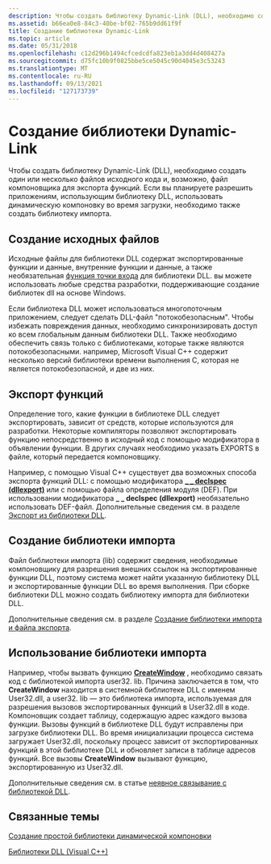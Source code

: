 ```yaml
---
description: Чтобы создать библиотеку Dynamic-Link (DLL), необходимо создать один или несколько файлов исходного кода и, возможно, файл компоновщика для экспорта функций.
ms.assetid: b66ea0e8-84c3-40be-bf02-765b9dd61f9f
title: Создание библиотеки Dynamic-Link
ms.topic: article
ms.date: 05/31/2018
ms.openlocfilehash: c12d296b1494cfcedcdfa823eb1a3dd4d408427a
ms.sourcegitcommit: d75fc10b9f0825bbe5ce5045c90d4045e3c53243
ms.translationtype: MT
ms.contentlocale: ru-RU
ms.lasthandoff: 09/13/2021
ms.locfileid: "127173739"
---
```

# <a name="dynamic-link-library-creation"></a>Создание библиотеки Dynamic-Link

Чтобы создать библиотеку Dynamic-Link (DLL), необходимо создать один или несколько файлов исходного кода и, возможно, файл компоновщика для экспорта функций. Если вы планируете разрешить приложениям, использующим библиотеку DLL, использовать динамическую компоновку во время загрузки, необходимо также создать библиотеку импорта.

## <a name="creating-source-files"></a>Создание исходных файлов

Исходные файлы для библиотеки DLL содержат экспортированные функции и данные, внутренние функции и данные, а также необязательная [функция точки входа](dynamic-link-library-entry-point-function.md) для библиотеки DLL. вы можете использовать любые средства разработки, поддерживающие создание библиотек dll на основе Windows.

Если библиотека DLL может использоваться многопоточным приложением, следует сделать DLL-файл "потокобезопасным". Чтобы избежать повреждения данных, необходимо синхронизировать доступ ко всем глобальным данным библиотеки DLL. Также необходимо обеспечить связь только с библиотеками, которые также являются потокобезопасными. например, Microsoft Visual C++ содержит несколько версий библиотеки времени выполнения C, которая не является потокобезопасной, и две из них.

## <a name="exporting-functions"></a>Экспорт функций

Определение того, какие функции в библиотеке DLL следует экспортировать, зависит от средств, которые используются для разработки. Некоторые компиляторы позволяют экспортировать функцию непосредственно в исходный код с помощью модификатора в объявлении функции. В других случаях необходимо указать EXPORTS в файле, который передается компоновщику.

Например, с помощью Visual C++ существует два возможных способа экспорта функций DLL: с помощью модификатора [**\_ \_ declspec (dllexport)**](https://msdn.microsoft.com/library/3y1sfaz2(v=VS.71).aspx) или с помощью файла определения модуля (DEF). При использовании модификатора **\_ \_ declspec (dllexport)** необязательно использовать DEF-файл. Дополнительные сведения см. в разделе [Экспорт из библиотеки DLL](/cpp/build/exporting-from-a-dll?view=vs-2019).

## <a name="creating-an-import-library"></a>Создание библиотеки импорта

Файл библиотеки импорта (lib) содержит сведения, необходимые компоновщику для разрешения внешних ссылок на экспортированные функции DLL, поэтому система может найти указанную библиотеку DLL и экспортированные функции DLL во время выполнения. При сборке библиотеки DLL можно создать библиотеку импорта для библиотеки DLL.

Дополнительные сведения см. в разделе [Создание библиотеки импорта и файла экспорта](/cpp/build/reference/building-an-import-library-and-export-file?view=vs-2019).

## <a name="using-an-import-library"></a>Использование библиотеки импорта

Например, чтобы вызвать функцию [**CreateWindow**](/windows/win32/api/winuser/nf-winuser-createwindowa) , необходимо связать код с библиотекой импорта user32. lib. Причина заключается в том, что **CreateWindow** находится в системной библиотеке DLL с именем User32.dll, а user32. lib — это библиотека импорта, используемая для разрешения вызовов экспортированных функций в User32.dll в коде. Компоновщик создает таблицу, содержащую адрес каждого вызова функции. Вызовы функций в библиотеке DLL будут исправлены при загрузке библиотеки DLL. Во время инициализации процесса система загружает User32.dll, поскольку процесс зависит от экспортированных функций в этой библиотеке DLL и обновляет записи в таблице адресов функций. Все вызовы **CreateWindow** вызывают функцию, экспортированную из User32.dll.

Дополнительные сведения см. в статье [неявное связывание с библиотекой DLL](/previous-versions/d14wsce5(v=vs.140)).

## <a name="related-topics"></a>Связанные темы

<dl> <dt>

[Создание простой библиотеки динамической компоновки](creating-a-simple-dynamic-link-library.md)
</dt> <dt>

[Библиотеки DLL (Visual C++)](/cpp/build/dlls-in-visual-cpp?view=vs-2019)
</dt> </dl>

 

 
